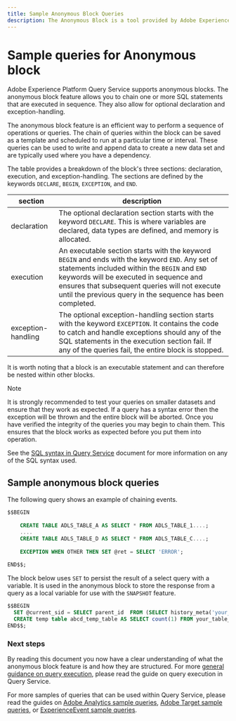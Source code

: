 ```yaml
---
title: Sample Anonymous Block Queries
description: The Anonymous Block is a tool provided by Adobe Experience Platform Query Service, which allows you to schedule the execution of a sequence of queries on a to efficently 
---
```

# Sample queries for Anonymous block

Adobe Experience Platform Query Service supports anonymous blocks. The anonymous block feature allows you to chain one or more SQL statements that are executed in sequence. They also allow for optional declaration and exception-handling.

The anonymous block feature is an efficient way to perform a sequence of operations or queries. The chain of queries within the block can be saved as a template and scheduled to run at a particular time or interval. These queries can be used to write and append data to create a new data set and are typically used where you have a dependency.

The table provides a breakdown of the block's three sections: declaration, execution, and exception-handling. The sections are defined by the keywords `DECLARE`, `BEGIN`, `EXCEPTION`, and `END`. 

| section  | description |
|---|---|
| declaration  | The optional declaration section starts with the keyword `DECLARE`. This is where variables are declared, data types are defined, and memory is allocated.   |
| execution  | An executable section starts with the keyword `BEGIN` and ends with the keyword `END`. Any set of statements included within the `BEGIN` and `END` keywords will be executed in sequence and ensures that subsequent queries will not execute until the previous query in the sequence has been completed. |
| exception-handling  | The optional exception-handling section starts with the keyword `EXCEPTION`. It contains the code to catch and handle exceptions should any of the SQL statements in the execution section fail. If any of the queries fail, the entire block is stopped. |

It is worth noting that a block is an executable statement and can therefore be nested within other blocks.

>[!NOTE]
>
> It is strongly recommended to test your queries on smaller datasets and ensure that they work as expected. If a query has a syntax error then the exception will be thrown and the entire block will be aborted. Once you have verified the integrity of the queries you may begin to chain them. This ensures that the block works as expected before you put them into operation.

See the [SQL syntax in Query Service](../sql/syntax.md) document for more information on any of the SQL syntax used.

## Sample anonymous block queries 

The following query shows an example of chaining events. 

```SQL
$$BEGIN
     
    CREATE TABLE ADLS_TABLE_A AS SELECT * FROM ADLS_TABLE_1....;
    ....
    CREATE TABLE ADLS_TABLE_D AS SELECT * FROM ADLS_TABLE_C....;
     
    EXCEPTION WHEN OTHER THEN SET @ret = SELECT 'ERROR';
     
END$$;
```

The block below uses `SET` to persist the result of a select query with a variable. It is used in the anonymous block to store the response from a query as a local variable for use with the `SNAPSHOT` feature.

```SQL
$$BEGIN                                             
  SET @current_sid = SELECT parent_id  FROM (SELECT history_meta('your_table_name')) WHERE  is_current = true;
  CREATE temp table abcd_temp_table AS SELECT count(1) FROM your_table_name  SNAPSHOT SINCE @current_sid;                                                                                                     
END$$;
```

### Next steps

By reading this document you now have a clear understanding of what the anonymous block feature is and how they are structured. For more [general guidance on query execution](./writing-queries.md), please read the guide on query execution in Query Service.

For more samples of queries that can be used within Query Service, please read the guides on [Adobe Analytics sample queries](./adobe-analytics.md), [Adobe Target sample queries](./adobe-target.md), or [ExperienceEvent sample queries](./experience-event-queries.md).
